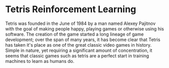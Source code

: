 # Tetris Reinforcement Learning

Tetris was founded in the June of 1984 by a man named Alexey Pajitnov with the goal of making people happy, playing games or
otherwise using his software. The creation of the game started a long lineage of game development; over the span of many years,
it has become clear that Tetris has taken it's place as one of the great classic video games in history. Simple in nature, yet
requiring a significant amount of concentration, it seems that classic games such as tetris are a perfect start in training
machines to learn as humans do. 

